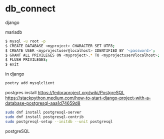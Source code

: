 # db_connect
django

mariadb
```bash
$ mysql -u root -p
$ CREATE DATABASE <myproject> CHARACTER SET UTF8;
$ CREATE USER <myprojectuser@localhost> IDENTIFIED BY '<password>';
$ GRANT ALL PRIVILEGES ON <myproject>.* TO <myprojectuser@localhost>;
$ FLUSH PRIVILEGES;
$ exit
```

in django
```bash
poetry add mysqlclient
```

postgres install
https://fedoraproject.org/wiki/PostgreSQL
https://stackpython.medium.com/how-to-start-django-project-with-a-database-postgresql-aaa1d74659d8
```bash
sudo dnf install postgresql-server
sudo dnf install postgresql-contrib
sudo postgresql-setup --initdb --unit postgresql
```

postgreSQL
```

```
